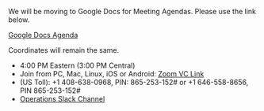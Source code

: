 We will be moving to Google Docs for Meeting Agendas. Please use the link below.

[Google Docs Agenda](https://docs.google.com/document/d/1hET5-ZXrRvCZbcHesn5kM4DoJ6M5JvD0pt9uLLPr5n0/edit#)

Coordinates will remain the same.

   * 4:00 PM Eastern (3:00 PM Central)
   * Join from PC, Mac, Linux, iOS or Android: [Zoom VC Link](https://IU.zoom.us/j/865253152)
   * (US Toll): +1 408-638-0968, PIN: 865-253-152# or +1 646-558-8656, PIN 865-253-152#
   * [Operations Slack Channel](https://opensciencegrid.slack.com/messages/C5GAYBGA0/)
